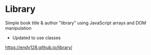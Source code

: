 # Library
Simple book title & author "library" using JavaScript arrays and DOM manipulation
- Updated to use classes

https://endy128.github.io/library/